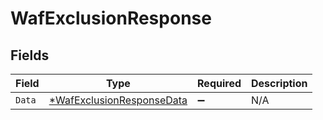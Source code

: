 # WafExclusionResponse


## Fields

| Field                                                                        | Type                                                                         | Required                                                                     | Description                                                                  |
| ---------------------------------------------------------------------------- | ---------------------------------------------------------------------------- | ---------------------------------------------------------------------------- | ---------------------------------------------------------------------------- |
| `Data`                                                                       | [*WafExclusionResponseData](../../models/shared/wafexclusionresponsedata.md) | :heavy_minus_sign:                                                           | N/A                                                                          |